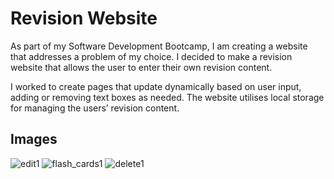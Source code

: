 # Revision Website

As part of my Software Development Bootcamp, I am creating a website that addresses a problem of my choice. I decided to make a revision website that allows the user to enter their own revision content. 

I worked to create pages that update dynamically based on user input, adding or removing text boxes as needed. The website utilises local storage for managing the users’ revision content.  

## Images
![edit1](https://github.com/KlaudiaSternik/Revision-Website/assets/52292889/77f594c9-8cda-4c6f-9ab4-e5c850655007)
![flash_cards1](https://github.com/KlaudiaSternik/Revision-Website/assets/52292889/c0f870f9-5ebc-469e-abe3-94903edc69a0)
![delete1](https://github.com/KlaudiaSternik/Revision-Website/assets/52292889/c3eb79a0-5bd9-4518-a337-77d278623f6a)
